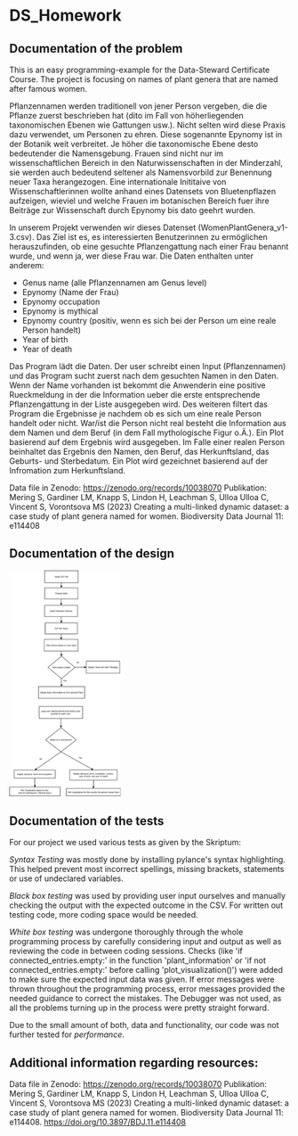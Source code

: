 # DS_Homework

## Documentation of the problem
This is an easy programming-example for the Data-Steward Certificate Course. 
The project is focusing on names of plant genera that are named after famous women. 

Pflanzennamen werden traditionell von jener Person vergeben, die die Pflanze zuerst beschrieben hat (dito im Fall von höherliegenden taxonomischen Ebenen wie Gattungen usw.). Nicht selten wird diese Praxis dazu verwendet, um Personen zu ehren. Diese sogenannte Epynomy ist in der Botanik weit verbreitet. Je höher die taxonomische Ebene desto bedeutender die Namensgebung. Frauen sind nicht nur im wissenschaftlichen Bereich in den Naturwissenschaften in der Minderzahl, sie werden auch bedeutend seltener als Namensvorbild zur Benennung neuer Taxa herangezogen. 
Eine internationale Inititaive von Wissenschaftlerinnen wollte anhand eines Datensets von Bluetenpflazen aufzeigen, wieviel und welche Frauen im botanischen Bereich fuer ihre Beiträge zur Wissenschaft durch Epynomy bis dato geehrt wurden. 

In unserem Projekt verwenden wir dieses Datenset (WomenPlantGenera_v1-3.csv). Das Ziel ist es, es interessierten Benutzerinnen zu ermöglichen herauszufinden, ob eine gesuchte Pflanzengattung nach einer Frau benannt wurde, und wenn ja, wer diese Frau war.
Die Daten enthalten unter anderem:
-	Genus name (alle Pflanzennamen am Genus level)
-	Epynomy (Name der Frau)
-	Epynomy occupation 
-	Epynomy is mythical 
-	Epynomy country (positiv, wenn es sich bei der Person um eine reale Person handelt)
-	Year of birth
-	Year of death

Das Program lädt die Daten. Der user schreibt einen Input (Pflanzennamen) und das Program sucht zuerst nach dem gesuchten Namen in den Daten. Wenn der Name vorhanden ist bekommt die Anwenderin eine positive Rueckmeldung in der die Information ueber die erste entsprechende Pflanzengattung in der Liste ausgegeben wird.
Des weiteren filtert das Program die Ergebnisse je nachdem ob es sich um eine reale Person handelt oder nicht. War/ist die Person nicht real besteht die Information aus dem Namen und dem Beruf (in dem Fall mythologische Figur o.Ä.). Ein Plot basierend auf dem Ergebnis wird ausgegeben. 
Im Falle einer realen Person beinhaltet das Ergebnis den Namen, den Beruf, das Herkunftsland, das Geburts- und Sterbedatum. Ein Plot wird gezeichnet basierend auf der Infromation zum Herkunftsland.

Data file in Zenodo:
https://zenodo.org/records/10038070
Publikation:
Mering S, Gardiner LM, Knapp S, Lindon H, Leachman S, Ulloa Ulloa C, Vincent S, Vorontsova MS (2023) Creating a multi-linked dynamic dataset: a case study of plant genera named for women. Biodiversity Data Journal 11: e114408

<!---->

## Documentation of the design
<img src="Eponyms_FlowDia.png" alt="Diagram" width="200">

## Documentation of the tests
For our project we used various tests as given by the Skriptum:

*Syntax Testing* was mostly done by installing pylance's syntax highlighting. This helped prevent most incorrect spellings, missing brackets, statements or use of undeclared variables.

*Black box testing* was used by providing user input ourselves and manually checking the output with the expected outcome in the CSV. For written out testing code, more coding space would be needed.

*White box testing* was undergone thoroughly through the whole programming process by carefully considering input and output as well as reviewing the code in between coding sessions. Checks (like 'if connected_entries.empty:' in the function 'plant_information' or 'if not connected_entries.empty:' before calling 'plot_visualization()') were added to make sure the expected input data was given. If error messages were thrown throughout the programming process, error messages provided the needed guidance to correct the mistakes. The Debugger was not used, as all the problems turning up in the process were pretty straight forward. 

Due to the small amount of both, data and functionality, our code was not further tested for *performance*.


## Additional information regarding resources:
Data file in Zenodo:
https://zenodo.org/records/10038070
Publikation:
Mering S, Gardiner LM, Knapp S, Lindon H, Leachman S, Ulloa Ulloa C, Vincent S, Vorontsova MS (2023) Creating a multi-linked dynamic dataset: a case study of plant genera named for women. Biodiversity Data Journal 11: e114408. https://doi.org/10.3897/BDJ.11.e114408
